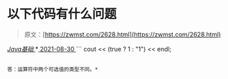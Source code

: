 <!--yml
category: 未分类
date: 0001-01-01 00:00:00
-->

# 以下代码有什么问题

> 原文：[https://zwmst.com/2628.html](https://zwmst.com/2628.html)

   [ *Java基础* ](https://zwmst.com/java%e5%9f%ba%e7%a1%80)*[ <time datetime="2021-08-30T09:19:28+08:00"> 2021-08-30 </time> ](https://zwmst.com/2628.html)  ```
cout << (true ? 1 : "1") << endl; 
```

答：运算符中两个可选值的类型不同。*